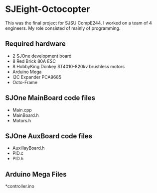 # SJEight-Octocopter

This was the final project for SJSU CompE244. I worked on a team of 4 engineers. My role consisted of mainly of programming.

## Required hardware

* 2 SJOne development board
* 8 Red Brick 80A ESC
* 8 HobbyKing Donkey ST4010-820kv brushless motors
* Arduino Mega
* I2C Expander PCA9685
* Octo-Frame

## SJOne MainBoard code files

* Main.cpp
* MainBoard.h
* Motors.h

## SJOne AuxBoard code files

* AuxillayBoard.h
* PID.c
* PID.h

## Arduino Mega Files

*controller.ino
